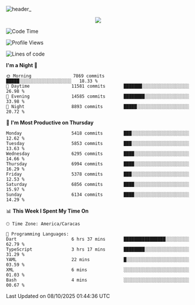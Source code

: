 ![header_](https://github.com/user-attachments/assets/4010d822-ccdc-4198-b608-18c773338d18)


<p align="center">
  <a href="http://www.github.com/thevacs">
    <img src="https://github-readme-streak-stats.herokuapp.com/?user=thevacs&stroke=ffffff&background=1c1917&ring=0891b2&fire=0891b2&currStreakNum=ffffff&currStreakLabel=0891b2&sideNums=ffffff&sideLabels=ffffff&dates=ffffff&hide_border=true" />
  </a>
</p>

<!--START_SECTION:waka-->
![Code Time](http://img.shields.io/badge/Code%20Time-3%2C673%20hrs%2019%20mins-blue)

![Profile Views](http://img.shields.io/badge/Profile%20Views-1-blue)

![Lines of code](https://img.shields.io/badge/From%20Hello%20World%20I%27ve%20Written-9.5%20million%20lines%20of%20code-blue)

**I'm a Night 🦉** 

```text
🌞 Morning                7869 commits        █████░░░░░░░░░░░░░░░░░░░░   18.33 % 
🌆 Daytime                11581 commits       ███████░░░░░░░░░░░░░░░░░░   26.98 % 
🌃 Evening                14585 commits       ████████░░░░░░░░░░░░░░░░░   33.98 % 
🌙 Night                  8893 commits        █████░░░░░░░░░░░░░░░░░░░░   20.72 % 
```
📅 **I'm Most Productive on Thursday** 

```text
Monday                   5418 commits        ███░░░░░░░░░░░░░░░░░░░░░░   12.62 % 
Tuesday                  5853 commits        ███░░░░░░░░░░░░░░░░░░░░░░   13.63 % 
Wednesday                6295 commits        ████░░░░░░░░░░░░░░░░░░░░░   14.66 % 
Thursday                 6994 commits        ████░░░░░░░░░░░░░░░░░░░░░   16.29 % 
Friday                   5378 commits        ███░░░░░░░░░░░░░░░░░░░░░░   12.53 % 
Saturday                 6856 commits        ████░░░░░░░░░░░░░░░░░░░░░   15.97 % 
Sunday                   6134 commits        ████░░░░░░░░░░░░░░░░░░░░░   14.29 % 
```


📊 **This Week I Spent My Time On** 

```text
🕑︎ Time Zone: America/Caracas

💬 Programming Languages: 
Dart                     6 hrs 37 mins       ████████████████░░░░░░░░░   62.79 % 
TypeScript               3 hrs 17 mins       ████████░░░░░░░░░░░░░░░░░   31.29 % 
YAML                     22 mins             █░░░░░░░░░░░░░░░░░░░░░░░░   03.59 % 
XML                      6 mins              ░░░░░░░░░░░░░░░░░░░░░░░░░   01.03 % 
Bash                     4 mins              ░░░░░░░░░░░░░░░░░░░░░░░░░   00.67 % 
```


 Last Updated on 08/10/2025 01:44:36 UTC
<!--END_SECTION:waka-->
